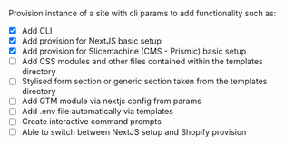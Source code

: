Provision instance of a site with cli params to add functionality such as:

- [x] Add CLI
- [x] Add provision for NextJS basic setup
- [x] Add provision for Slicemachine (CMS - Prismic) basic setup
- [ ] Add CSS modules and other files contained within the templates directory
- [ ] Stylised form section or generic section taken from the templates directory
- [ ] Add GTM module via nextjs config from params
- [ ] Add .env file automatically via templates
- [ ] Create interactive command prompts
- [ ] Able to switch between NextJS setup and Shopify provision

